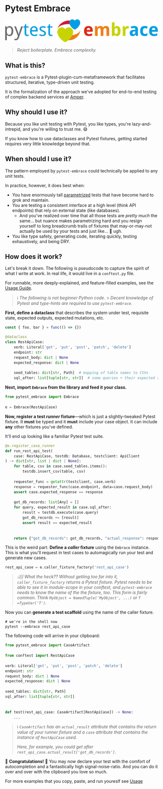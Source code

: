 # Pytest Embrace

![Image title](logotype.svg)

> _Reject boilerplate. Embrace complexity._

## What is this?

`pytest-embrace` is a Pytest-plugin-cum-metaframework that facilitates structured, iterative, type-driven unit testing.

It is the formalization of the approach we've adopted for end-to-end testing of complex backend services at [Amper](https://www.amper.xyz).

## Why should I use it?

Because you like unit testing with Pytest, you like types, you're lazy-and-intrepid, and you're willing to trust me. 😄

If you know how to use dataclasses and Pytest fixtures, getting started requires very little knowledge beyond that.

## When should I use it?

The pattern employed by `pytest-embrace` could technically be applied to any unit tests.

In practice, however, it does best when:

- You have enormously tall [parametrized](https://docs.pytest.org/en/7.1.x/how-to/parametrize.html#parametrize) tests that have become hard to grok and maintain.
- You are testing a consistent interface at a high level (think API endpoints) that rely on external state (like databases).
  - And you've realized over time that all those tests are _pretty much_ the same... but nuance makes parametrizing hard and you resign yourself to long breadcrumb trails of fixtures that may-or-may-not actually be used by your tests and just like... 😤 ugh.
- You like type safety, generating code, iterating quickly, testing exhaustively, and being DRY.

## How does it work?

Let's break it down. The following is pseudocode to capture the spirit of what I write at work. In real life, it would live in a `conftest.py` file.

For runnable, more deeply-explained, and feature-filled examples, see the [Usage Guide](./usage-guide.md).

> ℹ️ _The following is not beginner Python code._ > _Decent knowledge of Pytest and type-hints are required to use `pytest-embrace`._

**First, define a dataclass** that describes the system under test, requisite state, expected outputs, expected mutations, etc.

```javascript
const { foo, bar } = func(() => {})
```



```python
@dataclass
class RestApiCase:
    verb: Literal['get', 'put', 'post', 'patch', 'delete']
    endpoint: str
    request_body: dict | None
    expected_response: dict | None

    seed_tables: dict[str, Path]  # mapping of table names to CSVs
    sql_after: list[tuple[str, str]]  # some queries + their expected results
```

**Next, import `Embrace` from the library and feed it your class.**

```python
from pytest_embrace import Embrace

e = Embrace(RestApiCase)
```

**Now, register a test _runner_ fixture**––which is just a slightly-tweaked Pytest fixture. It **must** be typed and it **must** include your case object. It can include **any** other fixtures you've defined.

It'll end up looking like a familiar Pytest test suite.

```python
@e.register_case_runner
def run_rest_api_test(
    case: RestApiCase, testdb: Database, testclient: ApiClient
) -> dict[str, list | dict | None]:
    for table, csv in case.seed_tables.items():
        testdb.insert_csv(table, csv)

	requester_func = getattr(testclient, case.verb)
    response = requester_func(case.endpoint, data=case.request_body)
    assert case.expected_response == response

    got_db_records: list[Any] = []
    for query, expected_result in case.sql_after:
        result = testdb.execute(case.query)
        got_db_records += [result]
        assert result == expected_result


    return {"got_db_records": got_db_records, "actual_response": response}
```

This is the weird part: **Define a _caller_ fixture** using the `Embrace` instance. This is what you'll request in test cases to automagically run your test and generate new cases.

```python
rest_api_case = e.caller_fixture_factory('rest_api_case')
```

> _👆🏽 What the heck?? Without getting too far into it, `caller_fixture_factory` returns a Pytest fixture. Pytest needs to be able to see it in module-scope in your conftest, and `pytest-embrace` needs to know the name of the the fixture, too. This form is fairly common. Think `MyObject = NamedTuple('MyObject', ...)` or `T =TypeVar('T')`._

Now you can **generate a test scaffold** using the name of the caller fixture.

```shell
# we're in the shell now
pytest --embrace rest_api_case
```

The following code will arrive in your clipboard:

```python
from pytest_embrace import CaseArtifact

from conftest import RestApiCase

verb: Literal['get', 'put', 'post', 'patch', 'delete']
endpoint: str
request_body: dict | None
expected_response: dict | None

seed_tables: dict[str, Path]
sql_after: list[tuple[str, str]]


def test(rest_api_case: CaseArtifact[RestApiCase]) -> None:
    ...
```

> ℹ️ _`CaseArtifact` has an `actual_result` attribute that contains the return value of your runner fixture and a `case` attribute that contains the instance of `RestApiCase` used._
>
> _Here, for example, you could get after `rest_api_case.actual_result['got_db_records']`_.

🎉 **Congratulations!** 🎉 You may now declare your test with the comfort of autocompletion and a fantastically high signal-noise-ratio. And you can do it over and over with the clipboard you love so much.

For more examples that you copy, paste, and run youreslf see [Usage](./usage.md)
